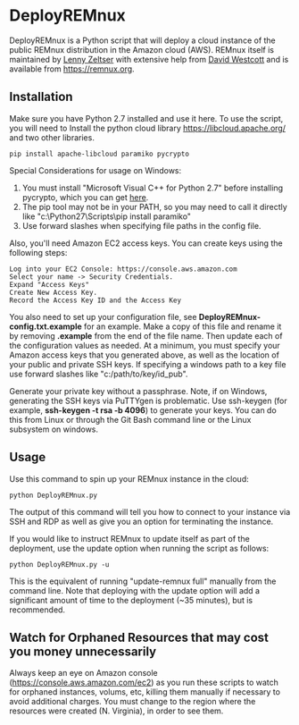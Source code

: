 # DeployREMnux

DeployREMnux is a Python script that will deploy a cloud instance of the public REMnux distribution in the Amazon cloud (AWS). REMnux itself is maintained by [Lenny Zeltser](https://zeltser.com/) with extensive help from [David Westcott](https://twitter.com/beast_fighter) and is available from https://remnux.org. 


## Installation

Make sure you have Python 2.7 installed and use it here.
To use the script, you will need to Install the python cloud library https://libcloud.apache.org/ and two other libraries.

```
pip install apache-libcloud paramiko pycrypto
```

Special Considerations for usage on Windows:

1. You must install "Microsoft Visual C++ for Python 2.7" before installing pycrypto, which you can get [here](https://www.microsoft.com/en-us/download/details.aspx?id=44266).
2. The pip tool may not be in your PATH, so you may need to call it directly like "c:\Python27\Scripts\pip install paramiko"
3. Use forward slashes when specifying file paths in the config file.


Also, you'll need Amazon EC2 access keys.  You can create keys using the following steps:

```
Log into your EC2 Console: https://console.aws.amazon.com
Select your name -> Security Credentials.
Expand "Access Keys"
Create New Access Key.
Record the Access Key ID and the Access Key
```

You also need to set up your configuration file, see **DeployREMnux-config.txt.example** for an example. Make a copy of this file and rename it by removing **.example** from the end of the file name. Then update each of the configuration values as needed. At a minimum, you must specify your Amazon access keys that you generated above, as well as the location of your public and private SSH keys. If specifying a windows path to a key file use forward slashes like "c:/path/to/key/id_pub".

Generate your private key without a passphrase.
Note, if on Windows, generating the SSH keys via PuTTYgen is problematic. Use ssh-keygen (for example, **ssh-keygen -t rsa -b 4096**) to generate your keys. You can do this from Linux or through the Git Bash command line or the Linux subsystem on windows.


## Usage

Use this command to spin up your REMnux instance in the cloud:

```
python DeployREMnux.py
```
The output of this command will tell you how to connect to your instance via SSH and RDP as well as give you an option for terminating the instance.

If you would like to instruct REMnux to update itself as part of the deployment, use the update option when running the script as follows:

```
python DeployREMnux.py -u
```
This is the equivalent of running "update-remnux full" manually from the command line. Note that deploying with the update option will add a significant amount of time to the deployment (~35 minutes), but is recommended.

## Watch for Orphaned Resources that may cost you money unnecessarily

Always keep an eye on Amazon console (https://console.aws.amazon.com/ec2) as you run these scripts to watch for orphaned instances, volums, etc, killing them manually if necessary to avoid additional charges. You must change to the region where the resources were created (N. Virginia), in order to see them.
 
